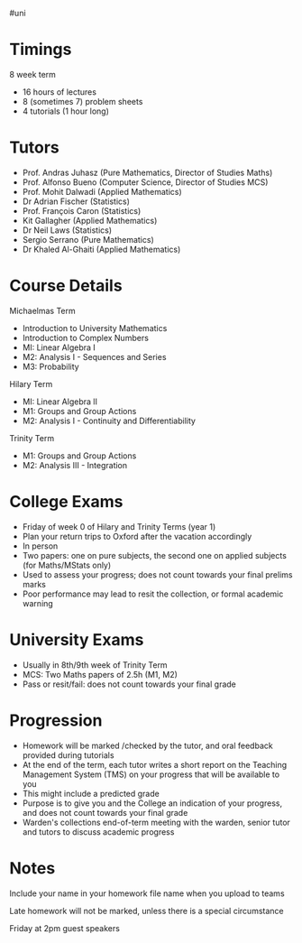 #uni
# Timings

8 week term
- 16 hours of lectures
- 8 (sometimes 7) problem sheets
- 4 tutorials (1 hour long)

# Tutors

- Prof. Andras Juhasz (Pure Mathematics, Director of Studies Maths)
- ﻿﻿Prof. Alfonso Bueno (Computer Science, Director of Studies MCS)
- ﻿﻿Prof. Mohit Dalwadi (Applied Mathematics)
- ﻿﻿Dr Adrian Fischer (Statistics)
- ﻿﻿Prof. François Caron (Statistics)
- Kit Gallagher (Applied Mathematics)
- ﻿﻿Dr Neil Laws (Statistics)
- ﻿﻿Sergio Serrano (Pure Mathematics)
- Dr Khaled Al-Ghaiti (Applied Mathematics)

# Course Details

Michaelmas Term
- ﻿﻿Introduction to University Mathematics  
- Introduction to Complex Numbers
- ﻿﻿MI: Linear Algebra I
- ﻿﻿M2: Analysis I - Sequences and Series
- ﻿﻿M3: Probability

Hilary Term  
- MI: Linear Algebra lI  
- M1: Groups and Group Actions
- ﻿﻿M2: Analysis I - Continuity and Differentiability

Trinity Term
- ﻿﻿M1: Groups and Group Actions
- ﻿﻿M2: Analysis III - Integration

# College Exams

- Friday of week 0 of Hilary and Trinity Terms (year 1)
- ﻿﻿Plan your return trips to Oxford after the vacation accordingly  
- In person  
- Two papers: one on pure subjects, the second one on applied subjects (for Maths/MStats only)
- ﻿﻿Used to assess your progress; does not count towards your final prelims marks
- ﻿﻿Poor performance may lead to resit the collection, or formal academic warning

# University Exams

- Usually in 8th/9th week of Trinity Term
- ﻿﻿MCS: Two Maths papers of 2.5h (M1, M2)
- ﻿﻿Pass or resit/fail: does not count towards your final grade

# Progression

- Homework will be marked /checked by the tutor, and oral feedback provided during tutorials
- ﻿﻿At the end of the term, each tutor writes a short report on the Teaching Management System (TMS) on your progress that will be available to you
- ﻿﻿This might include a predicted grade
- ﻿﻿Purpose is to give you and the College an indication of your progress, and does not count towards your final grade
- ﻿﻿Warden's collections end-of-term meeting with the warden, senior tutor and tutors to discuss academic progress

# Notes

Include your name in your homework file name when you upload to teams

Late homework will not be marked, unless there is a special circumstance

Friday at 2pm guest speakers
